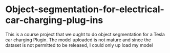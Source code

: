 # Object-segmentation-for-electrical-car-charging-plug-ins
This is a course project that we ought to do object segmentation for a Tesla car charging Plugin. The model uploaded is not mature and since the dataset is not permitted to be released, I could only up load my model
